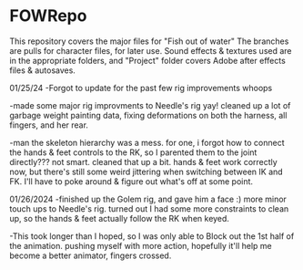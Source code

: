 # FOWRepo
This repository covers the major files for "Fish out of water" The branches are pulls for character files, for later use. Sound effects & textures used are in the appropriate folders, and "Project" folder covers Adobe after effects files & autosaves.

01/25/24
-Forgot to update for the past few rig improvements whoops

-made some major rig improvments to Needle's rig yay! cleaned up a lot of garbage weight painting data, fixing deformations on both the harness, all fingers, and her rear.

-man the skeleton hierarchy was a mess. for one, i forgot how to connect the hands & feet controls to the RK, so I parented them to the joint directly??? not smart. cleaned that up a bit. hands & feet work correctly now, but there's still some weird jittering when switching between IK and FK. I'll have to poke around & figure out what's off at some point.

01/26/2024
-finished up the Golem rig, and gave him a face :) more minor touch ups to Needle's rig. turned out I had some more constraints to clean up, so the hands & feet actually follow the RK when keyed.

-This took longer than I hoped, so I was only able to Block out the 1st half of the animation. pushing myself with more action, hopefully it'll help me become a better animator, fingers crossed. 
